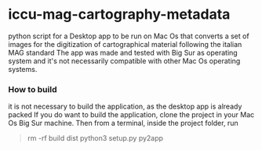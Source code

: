 # iccu-mag-cartography-metadata
python script for a Desktop app to be run on Mac Os that converts a set of images for the digitization of cartographical material following the italian MAG standard
The app was made and tested with Big Sur as operating system and it's not necessarily
compatible with other Mac Os operating systems. 

### How to build 
it is not necessary to build the application, as the desktop app is already packed 
If you do want to build the application, clone the project in your Mac Os Big Sur
machine. Then from a terminal, inside the project folder, run

> rm -rf build dist
> python3 setup.py py2app 
